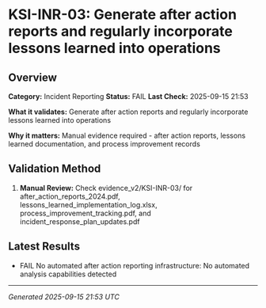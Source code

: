 # KSI-INR-03: Generate after action reports and regularly incorporate lessons learned into operations

## Overview

**Category:** Incident Reporting
**Status:** FAIL
**Last Check:** 2025-09-15 21:53

**What it validates:** Generate after action reports and regularly incorporate lessons learned into operations

**Why it matters:** Manual evidence required - after action reports, lessons learned documentation, and process improvement records

## Validation Method

1. **Manual Review:** Check evidence_v2/KSI-INR-03/ for after_action_reports_2024.pdf, lessons_learned_implementation_log.xlsx, process_improvement_tracking.pdf, and incident_response_plan_updates.pdf

## Latest Results

- FAIL No automated after action reporting infrastructure: No automated analysis capabilities detected

---
*Generated 2025-09-15 21:53 UTC*